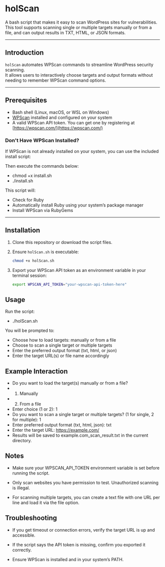 # holScan

A bash script that makes it easy to scan WordPress sites for vulnerabilities.  
This tool supports scanning single or multiple targets manually or from a file, and can output results in TXT, HTML, or JSON formats.

---

## Introduction

`holScan` automates WPScan commands to streamline WordPress security scanning.  
It allows users to interactively choose targets and output formats without needing to remember WPScan command options.

---

## Prerequisites

- Bash shell (Linux, macOS, or WSL on Windows)  
- [WPScan](https://wpscan.com/) installed and configured on your system  
- A valid WPScan API token. You can get one by registering at [https://wpscan.com/](https://wpscan.com/)  

### Don't Have WPScan Installed?
If WPScan is not already installed on your system, you can use the included install script:

Then execute the commands below:
   - chmod +x install.sh
   - ./install.sh

This script will:
- Check for Ruby
- Automatically install Ruby using your system’s package manager
- Install WPScan via RubyGems

---

## Installation

1. Clone this repository or download the script files.  
2. Ensure `holScan.sh` is executable:

   ```bash
   chmod +x holScan.sh

3. Export your WPScan API token as an environment variable in your terminal session:

   ```bash
   export WPSCAN_API_TOKEN="your-wpscan-api-token-here"

## Usage

Run the script:
  - ./holScan.sh

You will be prompted to:
   - Choose how to load targets: manually or from a file
   - Choose to scan a single target or multiple targets
   - Enter the preferred output format (txt, html, or json)
   - Enter the target URL(s) or file name accordingly

## Example Interaction
- Do you want to load the target(s) manually or from a file?
- 1. Manually
- 2. From a file
- Enter choice (1 or 2): 1
- Do you want to scan a single target or multiple targets? (1 for single, 2 for multiple): 1
- Enter preferred output format (txt, html, json): txt
- Enter the target URL: https://example.com/
- Results will be saved to example.com_scan_result.txt in the current directory.

## Notes

- Make sure your WPSCAN_API_TOKEN environment variable is set before running the script.

- Only scan websites you have permission to test. Unauthorized scanning is illegal.

- For scanning multiple targets, you can create a text file with one URL per line and load it via the file option.

## Troubleshooting

- If you get timeout or connection errors, verify the target URL is up and accessible.

- If the script says the API token is missing, confirm you exported it correctly.

- Ensure WPScan is installed and in your system’s PATH.




